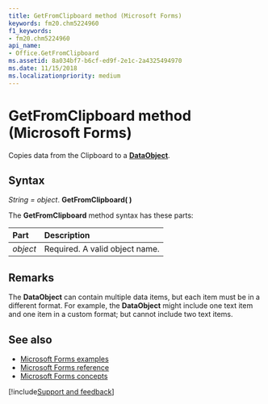 ```yaml
---
title: GetFromClipboard method (Microsoft Forms)
keywords: fm20.chm5224960
f1_keywords:
- fm20.chm5224960
api_name:
- Office.GetFromClipboard
ms.assetid: 8a034bf7-b6cf-ed9f-2e1c-2a4325494970
ms.date: 11/15/2018
ms.localizationpriority: medium
---
```



# GetFromClipboard method (Microsoft Forms)

Copies data from the Clipboard to a **[DataObject](dataobject-object.md)**.

## Syntax

_String = object_. **GetFromClipboard( )**

The **GetFromClipboard** method syntax has these parts:

|Part|Description|
|:-----|:-----|
| _object_|Required. A valid object name.|

## Remarks

The **DataObject** can contain multiple data items, but each item must be in a different format. For example, the **DataObject** might include one text item and one item in a custom format; but cannot include two text items.

## See also

- [Microsoft Forms examples](examples-microsoft-forms.md)
- [Microsoft Forms reference](reference-microsoft-forms.md)
- [Microsoft Forms concepts](concepts-microsoft-forms.md)

[!include[Support and feedback](~/includes/feedback-boilerplate.md)]
